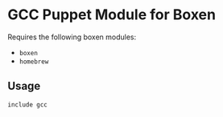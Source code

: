 # GCC Puppet Module for Boxen

Requires the following boxen modules:

* `boxen`
* `homebrew`

## Usage

```puppet
include gcc
```